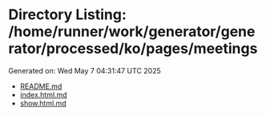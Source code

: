 # Directory Listing: /home/runner/work/generator/generator/processed/ko/pages/meetings
Generated on: Wed May  7 04:31:47 UTC 2025

- [README.md](README.md)
- [index.html.md](index.html.md)
- [show.html.md](show.html.md)
